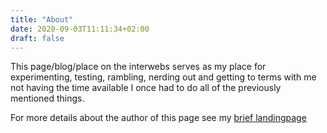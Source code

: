 ```yaml
---
title: "About"
date: 2020-09-03T11:11:34+02:00
draft: false
---
```


This page/blog/place on the interwebs serves as my place for experimenting, testing, rambling, nerding out and getting to terms with me not having the time available I once had to do all of the previously mentioned things.

For more details about the author of this page see my [brief landingpage](https://www.wittrup.me)